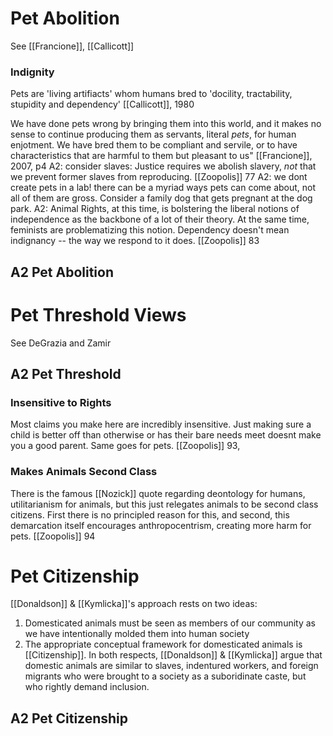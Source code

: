 
# Pet Abolition
See [[Francione]], [[Callicott]]

### Indignity
Pets are 'living artifiacts' whom humans bred to 'docility, tractability, stupidity and dependency'
	[[Callicott]], 1980

We have done pets wrong by bringing them into this world, and it makes no sense to continue producing them as servants, literal *pets*, for human enjotment. 
We have bred them to be compliant and servile, or to have characteristics that are harmful to them but pleasant to us" [[Francione]], 2007, p4
	A2: consider slaves: Justice requires we abolish slavery, *not* that we prevent former slaves from reproducing. [[Zoopolis]] 77
	A2: we dont create pets in a lab! there can be a myriad ways pets can come about, not all of them are gross. Consider a family dog that gets pregnant at the dog park. 
	A2: Animal Rights, at this time, is bolstering the liberal notions of independence as the backbone of a lot of their theory. At the same time, feminists are problematizing this notion. Dependency doesn't mean indignancy -- the way we respond to it does. [[Zoopolis]] 83
## A2 Pet Abolition

# Pet Threshold Views
See DeGrazia and Zamir

## A2 Pet Threshold

### Insensitive to Rights
Most claims you make here are incredibly insensitive. Just making sure a child is better off than otherwise or has their bare needs meet doesnt make you a good parent. Same goes for pets.
	[[Zoopolis]] 93,

### Makes Animals Second Class
There is the famous [[Nozick]] quote regarding deontology for humans, utilitarianism for animals, but this just relegates animals to be second class citizens. First there is no principled reason for this, and second, this demarcation itself encourages anthropocentrism, creating more harm for pets.
	[[Zoopolis]] 94

# Pet Citizenship

[[Donaldson]] & [[Kymlicka]]'s approach rests on two ideas:
1. Domesticated animals must be seen as members of our community as we have intentionally molded them into human society
2. The appropriate conceptual framework for domesticated animals is [[Citizenship]].
In both respects, [[Donaldson]] & [[Kymlicka]] argue that domestic animals are similar to slaves, indentured workers, and foreign migrants who were brought to a society as a suboridinate caste, but who rightly demand inclusion.

## A2 Pet Citizenship
